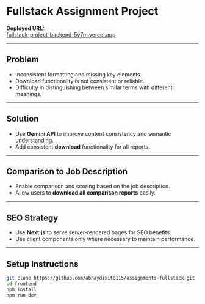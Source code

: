 # Fullstack Assignment Project

**Deployed URL:**  
[fullstack-project-backend-5y7m.vercel.app](https://fullstack-project-backend-5y7m.vercel.app)

---

## Problem

- Inconsistent formatting and missing key elements.
- Download functionality is not consistent or reliable.
- Difficulty in distinguishing between similar terms with different meanings.

---

## Solution

- Use **Gemini API** to improve content consistency and semantic understanding.
- Add consistent **download** functionality for all reports.

---

## Comparison to Job Description

- Enable comparison and scoring based on the job description.
- Allow users to **download all comparison reports** easily.

---

## SEO Strategy

- Use **Next.js** to serve server-rendered pages for SEO benefits.
- Use client components only where necessary to maintain performance.

---

## Setup Instructions

```bash
git clone https://github.com/abhaydixit8115/assignments-fullstack.git
cd frontend
npm install
npm run dev
